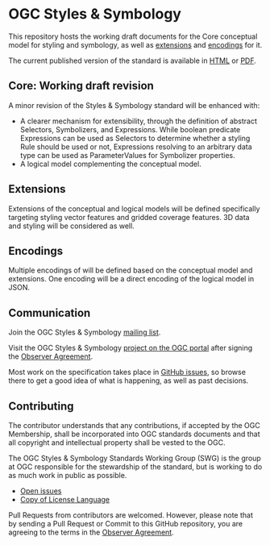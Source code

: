 # OGC Styles & Symbology

This repository hosts the working draft documents for the Core conceptual model for styling and symbology, as well as [extensions](extensions) and [encodings](encodings) for it.

The current published version of the standard is available in [HTML](https://docs.ogc.org/is/18-067r3/18-067r3.html) or [PDF](https://docs.ogc.org/is/18-067r3/18-067r3.pdf).

## Core: Working draft revision

A minor revision of the Styles & Symbology standard will be enhanced with:
- A clearer mechanism for extensibility, through the definition of abstract Selectors, Symbolizers,
and Expressions. While boolean predicate Expressions can be used as Selectors to determine
whether a styling Rule should be used or not, Expressions resolving to an arbitrary data type can be
used as ParameterValues for Symbolizer properties.
- A logical model complementing the conceptual model.

## Extensions

Extensions of the conceptual and logical models will be defined specifically targeting styling
vector features and gridded coverage features. 3D data and styling will be considered as well.

## Encodings

Multiple encodings of will be defined based on the conceptual model and extensions.
One encoding will be a direct encoding of the logical model in JSON.

## Communication

Join the OGC Styles & Symbology [mailing list](https://lists.ogc.org/mailman/listinfo/styles-se.swg).

Visit the OGC Styles & Symbology [project on the OGC portal](https://portal.ogc.org/files/?artifact_id=37164) after signing the [Observer Agreement](https://portal.ogc.org/files/?artifact_id=92169).

Most work on the specification takes place in [GitHub issues](https://github.com/opengeospatial/styles-and-symbology/issues),
so browse there to get a good idea of what is happening, as well as past decisions.

## Contributing

The contributor understands that any contributions, if accepted by the OGC Membership, shall be incorporated into OGC standards documents and that all copyright and intellectual property shall be vested to the OGC.

The OGC Styles & Symbology Standards Working Group (SWG) is the group at OGC responsible for the stewardship of the standard, but is working to do as much work in public as possible.

* [Open issues](https://github.com/opengeospatial/styles-and-symbology/issues)
* [Copy of License Language](https://raw.githubusercontent.com/opengeospatial/styles-and-symbology/main/LICENSE)

Pull Requests from contributors are welcomed. However, please note that by sending a Pull Request or Commit to this GitHub repository, you are agreeing to the terms in the [Observer Agreement](https://portal.ogc.org/files/?artifact_id=37164).
